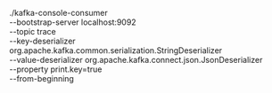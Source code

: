 ./kafka-console-consumer \
     --bootstrap-server localhost:9092 \
     --topic trace \
     --key-deserializer org.apache.kafka.common.serialization.StringDeserializer \
     --value-deserializer org.apache.kafka.connect.json.JsonDeserializer \
     --property print.key=true \
     --from-beginning